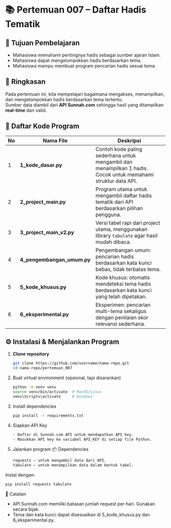 # 📚 Pertemuan 007 – Daftar Hadis Tematik

## 🎯 Tujuan Pembelajaran
- Mahasiswa memahami pentingnya hadis sebagai sumber ajaran Islam.
- Mahasiswa dapat mengelompokkan hadis berdasarkan tema.
- Mahasiswa mampu membuat program pencarian hadis sesuai tema.

## 📝 Ringkasan
Pada pertemuan ini, kita mempelajari bagaimana mengakses, menampilkan, dan mengelompokkan hadis berdasarkan tema tertentu.  
Sumber data diambil dari **API Sunnah.com** sehingga hasil yang ditampilkan **real-time** dan valid.  

## 📂 Daftar Kode Program

| No | Nama File | Deskripsi |
|----|-----------|-----------|
| 1  | **1_kode_dasar.py** | Contoh kode paling sederhana untuk mengambil dan menampilkan 1 hadis. Cocok untuk memahami struktur data API. |
| 2  | **2_project_main.py** | Program utama untuk mengambil daftar hadis tematik dari API berdasarkan pilihan pengguna. |
| 3  | **3_project_main_v2.py** | Versi tabel rapi dari project utama, menggunakan library `tabulate` agar hasil mudah dibaca. |
| 4  | **4_pengembangan_umum.py** | Pengembangan umum: pencarian hadis berdasarkan kata kunci bebas, tidak terbatas tema. |
| 5  | **5_kode_khusus.py** | Kode khusus: otomatis mendeteksi tema hadis berdasarkan kata kunci yang telah dipetakan. |
| 6  | **6_eksperimental.py** | Eksperimen: pencarian multi-tema sekaligus dengan penilaian skor relevansi sederhana. |

## ⚙️ Instalasi & Menjalankan Program

1. **Clone repository**
   ```bash
   git clone https://github.com/username/nama-repo.git
   cd nama-repo/pertemuan_007
   ```
2. Buat virtual environment (opsional, tapi disarankan)
   ```bash
   python -m venv venv
   source venv/bin/activate  # MacOS/Linux
   venv\Scripts\activate     # Windows
   ```

3. Install dependencies
   ```bash
   pip install -r requirements.txt
   ```
5. Siapkan API Key
   ```bash
   - Daftar di Sunnah.com API untuk mendapatkan API key.
   - Masukkan API key ke variabel API_KEY di setiap file Python.
   ```
6. Jalankan program
📦 Dependencies
   ```bash
   requests – untuk mengambil data dari API.
   tabulate – untuk menampilkan data dalam bentuk tabel.
   ```
Instal dengan:
   ```bash
   pip install requests tabulate
   ```
📌 Catatan
- API Sunnah.com memiliki batasan jumlah request per hari. Gunakan secara bijak.
- Tema dan kata kunci dapat disesuaikan di 5_kode_khusus.py dan 6_eksperimental.py.
